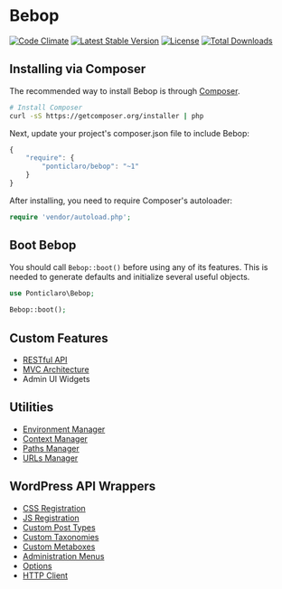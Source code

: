 Bebop
==================
[![Code Climate](https://codeclimate.com/github/ponticlaro/bebop/badges/gpa.svg)](https://codeclimate.com/github/ponticlaro/bebop)
[![Latest Stable Version](https://poser.pugx.org/ponticlaro/bebop/v/stable.png)](https://packagist.org/packages/ponticlaro/bebop)
[![License](https://poser.pugx.org/ponticlaro/bebop/license.png)](https://packagist.org/packages/ponticlaro/bebop)
[![Total Downloads](https://poser.pugx.org/ponticlaro/bebop/downloads.png)](https://packagist.org/packages/ponticlaro/bebop)

## Installing via Composer

The recommended way to install Bebop is through
[Composer](http://getcomposer.org).

```bash
# Install Composer
curl -sS https://getcomposer.org/installer | php
```

Next, update your project's composer.json file to include Bebop:

```javascript
{
    "require": {
        "ponticlaro/bebop": "~1"
    }
}
```

After installing, you need to require Composer's autoloader:

```php
require 'vendor/autoload.php';
```

## Boot Bebop
You should call `Bebop::boot()` before using any of its features. This is needed to generate defaults and initialize several useful objects.  
```php
use Ponticlaro\Bebop;
    
Bebop::boot();
```

## Custom Features
- [RESTful API](readme/API.md)
- [MVC Architecture](readme/MVC.md)
- Admin UI Widgets

## Utilities
- [Environment Manager](readme/ENVIRONMENT_MANAGER.md)
- [Context Manager](readme/CONTEXT_MANAGER.md)
- [Paths Manager](readme/PATHS_MANAGER.md)
- [URLs Manager](readme/URLS_MANAGER.md)

## WordPress API Wrappers
- [CSS Registration](readme/CSS.md)
- [JS Registration](readme/JS.md)
- [Custom Post Types](readme/CUSTOM_POST_TYPES.md)
- [Custom Taxonomies](readme/CUSTOM_TAXONOMIES.md)
- [Custom Metaboxes](readme/CUSTOM_METABOXES.md)
- [Administration Menus](readme/ADMINISTRATION_MENUS.md)
- [Options](readme/OPTIONS.md)
- [HTTP Client](readme/HTTP_CLIENT.md)
